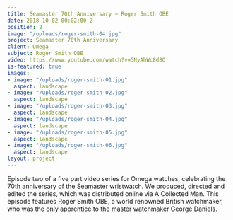 ```yaml
---
title: Seamaster 70th Anniversary — Roger Smith OBE
date: 2018-10-02 00:02:00 Z
position: 2
image: "/uploads/roger-smith-04.jpg"
project: Seamaster 70th Anniversary
client: Omega
subject: Roger Smith OBE
video: https://www.youtube.com/watch?v=5NyAhWc8d8Q
is-featured: true
images:
- image: "/uploads/roger-smith-01.jpg"
  aspect: landscape
- image: "/uploads/roger-smith-02.jpg"
  aspect: landscape
- image: "/uploads/roger-smith-03.jpg"
  aspect: landscape
- image: "/uploads/roger-smith-04.jpg"
  aspect: landscape
- image: "/uploads/roger-smith-05.jpg"
  aspect: landscape
- image: "/uploads/roger-smith-06.jpg"
  aspect: landscape
layout: project
---
```


Episode two of a five part video series for Omega watches, celebrating the 70th anniversary of the Seamaster wristwatch.  We produced, directed and edited the series, which was distributed online via A Collected Man. This episode features Roger Smith OBE, a world renowned British watchmaker, who was the only apprentice to the master watchmaker George Daniels. 